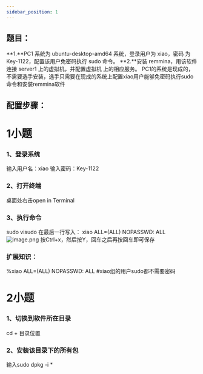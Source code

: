 ```yaml
---
sidebar_position: 1
---
```


## 题目：
**1.**PC1 系统为 ubuntu-desktop-amd64 系统，登录用户为 xiao，密码 
为 Key-1122，配置该用户免密码执行 sudo 命令。
**2.**安装 remmina，用该软件连接 server1 上的虚拟机，并配置虚拟机 
上的相应服务。
PC1的系统是现成的，不需要选手安装，选手只需要在现成的系统上配置xiao用户能够免密码执行sudo命令和安装remmina软件
## 配置步骤：
# 1小题
### 1、登录系统
输入用户名：xiao
输入密码：Key-1122

### 2、打开终端
桌面处右击open in Terminal

### 3、执行命令
sudo visudo
在最后一行写入：
xiao ALL=(ALL) NOPASSWD: ALL
![image.png](https://cdn.nlark.com/yuque/0/2023/png/33622884/1694241966383-77f73894-d592-4f9f-969e-1bb548be5ccc.png#averageHue=%23300b25&clientId=uefaa0f63-7645-4&from=paste&height=250&id=u316d02e8&originHeight=313&originWidth=657&originalType=binary&ratio=1.25&rotation=0&showTitle=false&size=66006&status=done&style=none&taskId=u95ffc0f2-a3de-4827-b3c9-fb0a6e698f1&title=&width=525.6)
按Ctrl+x，然后按Y，回车之后再按回车即可保存
### 扩展知识：
%xiao ALL=(ALL) NOPASSWD: ALL  #xiao组的用户sudo都不需要密码
# 2小题
### 1、切换到软件所在目录
cd + 目录位置
### 2、安装该目录下的所有包
输入sudo dpkg -i *

